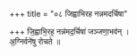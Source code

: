 +++
title = "०८ जिह्वाभिरह नन्नमदर्चिषा"

+++
जि॒ह्वाभि॒रह॒ नन्न॑मद॒र्चिषा॑ जञ्जणा॒भव॑न् ।  
अ॒ग्निर्वने॑षु रोचते ॥